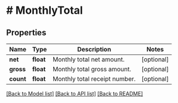 # # MonthlyTotal

## Properties

Name | Type | Description | Notes
------------ | ------------- | ------------- | -------------
**net** | **float** | Monthly total net amount. | [optional]
**gross** | **float** | Monthly total gross amount. | [optional]
**count** | **float** | Monthly total receipt number. | [optional]

[[Back to Model list]](../../README.md#models) [[Back to API list]](../../README.md#endpoints) [[Back to README]](../../README.md)
